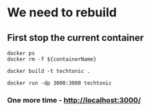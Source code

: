 # We need to rebuild

## First stop the current container

```
docker ps
docker rm -f ${containerName}
```

```
docker build -t techtonic .

docker run -dp 3000:3000 techtonic
```

### One more time - [http://localhost:3000/](http://localhost:3000/)
